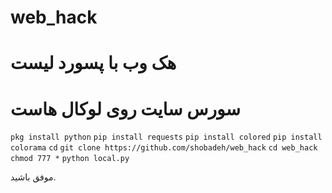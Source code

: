 # web_hack

# هک وب با پسورد لیست 

# سورس سایت روی لوکال هاست

`pkg install python`
`pip install requests`
`pip install colored`
`pip install colorama`
`cd`
`git clone https://github.com/shobadeh/web_hack`
`cd web_hack`
`chmod 777 *`
`python local.py`

موفق باشید.
